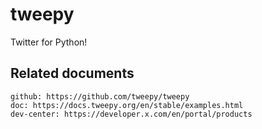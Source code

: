 # tweepy

Twitter for Python!

## Related documents

    github: https://github.com/tweepy/tweepy
    doc: https://docs.tweepy.org/en/stable/examples.html
    dev-center: https://developer.x.com/en/portal/products

